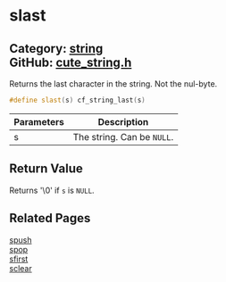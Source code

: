 # slast

Category: [string](https://github.com/RandyGaul/cute_framework/blob/master/docs/api_reference?id=string)  
GitHub: [cute_string.h](https://github.com/RandyGaul/cute_framework/blob/master/include/cute_string.h)  
---

Returns the last character in the string. Not the nul-byte.

```cpp
#define slast(s) cf_string_last(s)
```

Parameters | Description
--- | ---
s | The string. Can be `NULL`.

## Return Value

Returns '\0' if `s` is `NULL`.

## Related Pages

[spush](https://github.com/RandyGaul/cute_framework/blob/master/docs/string/spush.md)  
[spop](https://github.com/RandyGaul/cute_framework/blob/master/docs/string/spop.md)  
[sfirst](https://github.com/RandyGaul/cute_framework/blob/master/docs/string/sfirst.md)  
[sclear](https://github.com/RandyGaul/cute_framework/blob/master/docs/string/sclear.md)  
